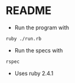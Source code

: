 # README

* Run the program with

```bash
ruby ./run.rb
```

* Run the specs with

```bash
rspec
```

* Uses ruby 2.4.1
